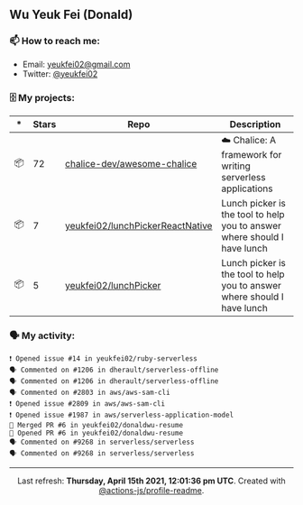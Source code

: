 ## Wu Yeuk Fei (Donald)

### 📫 How to reach me:

- Email: [yeukfei02@gmail.com](yeukfei02@gmail.com)
- Twitter: [@yeukfei02](https://twitter.com/yeukfei02)

### 🗄 My projects:

|*|Stars|Repo|Description|
|---|---|---|---|
| 📦 | 72 | [chalice-dev/awesome-chalice](https://github.com/chalice-dev/awesome-chalice) | ☁️ Chalice: A framework for writing serverless applications |
| 📦 | 7 | [yeukfei02/lunchPickerReactNative](https://github.com/yeukfei02/lunchPickerReactNative) | Lunch picker is the tool to help you to answer where should I have lunch |
| 📦 | 5 | [yeukfei02/lunchPicker](https://github.com/yeukfei02/lunchPicker) | Lunch picker is the tool to help you to answer where should I have lunch |

### 🗣 My activity:

```
❗️ Opened issue #14 in yeukfei02/ruby-serverless
🗣 Commented on #1206 in dherault/serverless-offline
🗣 Commented on #1206 in dherault/serverless-offline
🗣 Commented on #2803 in aws/aws-sam-cli
❗️ Opened issue #2809 in aws/aws-sam-cli
❗️ Opened issue #1987 in aws/serverless-application-model
🎉 Merged PR #6 in yeukfei02/donaldwu-resume
💪 Opened PR #6 in yeukfei02/donaldwu-resume
🗣 Commented on #9268 in serverless/serverless
🗣 Commented on #9268 in serverless/serverless
```

<!-- <img src="https://github-readme-stats.vercel.app/api?username=yeukfei02&show_icons=true&count_private=true&theme=radical" />

<img src="https://github-readme-stats.vercel.app/api/top-langs/?username=yeukfei02&theme=radical" /> -->

---

<p align="center">Last refresh: <b>Thursday, April 15th 2021, 12:01:36 pm UTC</b>. Created with <a href=https://github.com/marketplace/actions/profile-readme>@actions-js/profile-readme</a>.</p>
